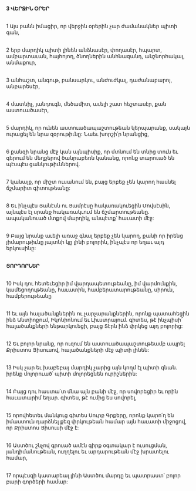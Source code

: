 **3 ՎԵՐՋԻՆ ՕՐԵՐ**

\
1 Այս բանն իմացիր, որ վերջին օրերին չար ժամանակներ պիտի գան,

\
2 երբ մարդիկ պիտի լինեն անձնասէր, փողասէր, հպարտ, ամբարտաւան, հայհոյող, ծնողներին անհնազանդ, անշնորհակալ, անմաքուր,

\
3 անհաշտ, անգութ, բանսարկու, անժուժկալ, դաժանաբարոյ, անբարեսէր,

\
4 մատնիչ, յանդուգն, մեծամիտ, աւելի շատ հեշտասէր, քան աստուածասէր,

\
5 մարդիկ, որ ունեն աստուածապաշտութեան կերպարանք, սակայն ուրացել են նրա զօրութիւնը: Նաեւ խորշի՛ր նրանցից,

\
6 քանզի նրանց մէջ կան այնպիսիք, որ մտնում են տնից տուն եւ գերում են մեղքերով ծանրաբեռն կանանց, որոնք տարուած են պէսպէս ցանկութիւններով.

\
7 կանայք, որ միշտ ուսանում են, բայց երբեք չեն կարող հասնել ճշմարիտ գիտութեանը:

\
8 Եւ ինչպէս Յանէսն ու Յամրէսը հակառակուեցին Մովսէսին, այնպէս էլ սրանք հակառակւում են ճշմարտութեանը. ապականուած մտքով մարդիկ, անպէտք՝ հաւատի մէջ:

\
9 Բայց նրանք աւելի առաջ գնալ երբեք չեն կարող, քանի որ իրենց յիմարութիւնը յայտնի կը լինի բոլորին, ինչպէս որ եղաւ այդ երկուսինը:

\
**ՅՈՐԴՈՐՆԵՐ**

\
 10 Իսկ դու հետեւեցիր իմ վարդապետութեանը, իմ վարմունքին, կամեցողութեանը, հաւատին, համբերատարութեանը, սիրուն, համբերութեանը

\
 11 եւ այն հալածանքներին ու չարչարանքներին, որոնք պատահեցին ինձ Անտիոքում, Իկոնիոնում եւ Լիւստրայում. գիտես, թէ ինչպիսի՜ հալածանքների ենթարկուեցի, բայց Տէրն ինձ փրկեց այդ բոլորից:

\
 12 Եւ բոլոր նրանք, որ ուզում են աստուածապաշտութեամբ ապրել Քրիստոս Յիսուսով, հալածանքների մէջ պիտի լինեն:

\
 13 Իսկ չար եւ խաբեբայ մարդիկ չարից այն կողմ էլ պիտի գնան. իրենք մոլորուած՝ պիտի մոլորեցնեն ուրիշներին:

\
 14 Բայց դու հաստա՛տ մնա այն բանի մէջ, որ սովորեցիր եւ որին հաւատարիմ եղար. գիտես, թէ ումից ես սովորել,

\
 15 որովհետեւ մանկուց գիտես Սուրբ Գրքերը, որոնք կարո՛ղ են իմաստուն դարձնել քեզ փրկութեան համար այն հաւատի միջոցով, որ Քրիստոս Յիսուսի մէջ է:

\
16 Աստծու շնչով գրուած ամէն գիրք օգտակար է ուսուցման, յանդիմանութեան, ուղղելու եւ արդարութեան մէջ խրատելու համար,

\
17 որպէսզի կատարեալ լինի Աստծու մարդը եւ պատրաստ՝ բոլոր բարի գործերի համար:
